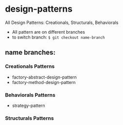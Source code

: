 # design-patterns
All Design Patterns: Creationals, Structurals, Behaviorals

- All pattern are on different branches
- to switch branch:
``
$ git checkout name-branch
``



 ## name branches:
### Creationals Patterns
- factory-abstract-design-pattern
- factory-method-design-pattern
### Behaviorals Patterns
- strategy-pattern
### Structurals Patterns
